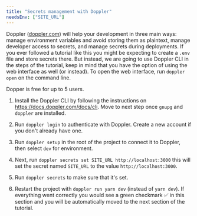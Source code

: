 ```yaml
---
title: "Secrets management with Doppler"
needsEnv: ["SITE_URL"]
---
```


Doppler (<a href="https://doppler.com" target="_blank">doppler.com</a>) will help your development in three main ways: manage environment variables and avoid storing them as plaintext, manage developer access to secrets, and manage secrets during deployments.
If you ever followed a tutorial like this you might be expecting to create a `.env` file and store secrets there.
But instead, we are going to use Doppler CLI in the steps of the tutorial, keep in mind that you have the option of using the web interface as well (or instead). To open the web interface, run `doppler open` on the command line.

Dopper is free for up to 5 users.

1. Install the Doppler CLI by following the instructions on <a href="https://docs.doppler.com/docs/cli" target="_blank">https://docs.doppler.com/docs/cli</a>. Move to next step once `gnupg` and `doppler` are installed.

1. Run `doppler login` to authenticate with Doppler. Create a new account if you don't already have one.

1. Run `doppler setup` in the root of the project to connect it to Doppler, then select `dev` for environment.

1. Next, run `doppler secrets set SITE_URL http://localhost:3000` this will set the secret named `SITE_URL` to the value `http://localhost:3000`.

1. Run `doppler secrets` to make sure that it's set.

1. Restart the project with `doppler run yarn dev` (instead of `yarn dev`). If everything went correctly you would see a green checkmark ✅ in this section and you will be automatically moved to the next section of the tutorial.
